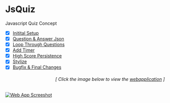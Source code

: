 # JsQuiz
Javascript Quiz Concept

- [x] [Initital Setup](https://github.com/luc1dLife/jsquiz/issues/1)
- [x] [Question & Answer Json](https://github.com/luc1dLife/jsquiz/issues/2)
- [x] [Loop Through Questions](https://github.com/luc1dLife/jsquiz/issues/3)
- [x] [Add Timer](https://github.com/luc1dLife/jsquiz/issues/4) 
- [x] [High Score Persistence](https://github.com/luc1dLife/jsquiz/issues/5)
- [x] [Stylize](https://github.com/luc1dLife/jsquiz/issues/6)
- [x] [Bugfix & Final Changes](https://github.com/luc1dLife/jsquiz/issues/7)
<h6><p align="right">[ Click the image below to view the <a href="https://luc1dlife.github.io/jsQuiz/">webapplication</a> ]</p></h6>
<a href="https://luc1dlife.github.io/jsQuiz/">
  <img src="https://github.com/luc1dLife/jsQuiz/blob/master/assets/img/Preview.png" alt="Web App Screeshot">
</a>
